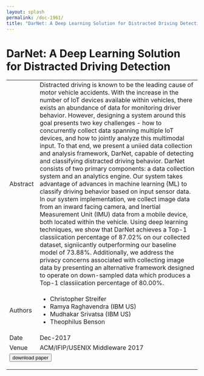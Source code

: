 ```yaml
---
layout: splash
permalink: /doc-1961/
title: "DarNet: A Deep Learning Solution for Distracted Driving Detection"
---
```


# DarNet: A Deep Learning Solution for Distracted Driving Detection

<table>
    <tbody>
    <tr>
        <td>Abstract</td>
        <td>Distracted driving is known to be the leading cause of motor vehicle accidents. With the increase in the number of IoT devices available within vehicles, there exists an abundance of data for monitoring driver behavior. However, designing a system around this goal presents two key challenges - how to concurrently collect data spanning multiple IoT devices, and how to jointly analyze this multimodal input. To that end, we present a uniied data collection and analysis framework, DarNet, capable of detecting and classifying distracted driving behavior. DarNet consists of two primary components: a data collection system and an analytics engine. Our system takes advantage of advances in machine learning (ML) to classify driving behavior based on input sensor data. In our system implementation, we collect image data from an inward facing camera, and Inertial Measurement Unit (IMU) data from a mobile device, both located within the vehicle. Using deep learning techniques, we show that DarNet achieves a Top-1 classiication percentage of 87.02% on our collected dataset, signiicantly outperforming our baseline model of 73.88%. Additionally, we address the privacy concerns associated with collecting image data by presenting an alternative framework designed to operate on down-sampled data which produces a Top-1 classiication percentage of 80.00%.</td>
    </tr>
    <tr>
        <td>Authors</td>
        <td>
            <ul>
                <li>Christopher Streifer</li>
                <li>Ramya Raghavendra (IBM US)</li>
                <li>Mudhakar Srivatsa (IBM US)</li>
                <li>Theophilus Benson</li>
            </ul>
        </td>
    </tr>
    <tr>
        <td>Date</td>
        <td>Dec-2017</td>
    </tr>
    <tr>
        <td>Venue</td>
        <td>ACM/IFIP/USENIX Middleware 2017</td>
    </tr>
        <tr>
            <td colspan="2">
                <form method="get" action="https://dais-ita.org/sites/default/files/middleware-17.pdf">
                    <button type="submit">download paper</button>
                </form>
            </td>
        </tr>
    </tbody>
</table>
